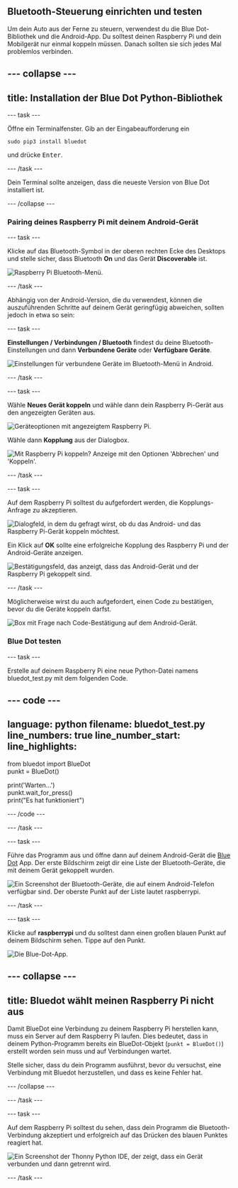 ## Bluetooth-Steuerung einrichten und testen

Um dein Auto aus der Ferne zu steuern, verwendest du die Blue Dot-Bibliothek und die Android-App. Du solltest deinen Raspberry Pi und dein Mobilgerät nur einmal koppeln müssen. Danach sollten sie sich jedes Mal problemlos verbinden.

--- collapse ---
---
title: Installation der Blue Dot Python-Bibliothek
---

--- task ---

Öffne ein Terminalfenster. Gib an der Eingabeaufforderung ein
```
sudo pip3 install bluedot
```
und drücke <kbd>Enter</kbd>.

--- /task ---

Dein Terminal sollte anzeigen, dass die neueste Version von Blue Dot installiert ist.

--- /collapse ---

### Pairing deines Raspberry Pi mit deinem Android-Gerät

--- task ---

Klicke auf das Bluetooth-Symbol in der oberen rechten Ecke des Desktops und stelle sicher, dass Bluetooth **On** und das Gerät **Discoverable** ist.

![Raspberry Pi Bluetooth-Menü.](images/bt_rpi_1.png)

--- /task ---

Abhängig von der Android-Version, die du verwendest, können die auszuführenden Schritte auf deinem Gerät geringfügig abweichen, sollten jedoch in etwa so sein:

--- task ---

**Einstellungen / Verbindungen / Bluetooth** findest du deine Bluetooth-Einstellungen und dann **Verbundene Geräte** oder **Verfügbare Geräte**.

![Einstellungen für verbundene Geräte im Bluetooth-Menü in Android.](images/bt_and_1.png)

--- /task ---

--- task ---

Wähle **Neues Gerät koppeln** und wähle dann dein Raspberry Pi-Gerät aus den angezeigten Geräten aus.

![Geräteoptionen mit angezeigtem Raspberry Pi.](images/bt_and_2.png)

Wähle dann **Kopplung** aus der Dialogbox.

![Mit Raspberry Pi koppeln? Anzeige mit den Optionen 'Abbrechen' und 'Koppeln'.](images/bt_and_3.png)

--- /task ---

--- task ---

Auf dem Raspberry Pi solltest du aufgefordert werden, die Kopplungs-Anfrage zu akzeptieren.

![Dialogfeld, in dem du gefragt wirst, ob du das Android- und das Raspberry Pi-Gerät koppeln möchtest.](images/bt_rpi_2.png)

Ein Klick auf **OK** sollte eine erfolgreiche Kopplung des Raspberry Pi und der Android-Geräte anzeigen.

![Bestätigungsfeld, das anzeigt, dass das Android-Gerät und der Raspberry Pi gekoppelt sind.](images/bt_rpi_3.png)

--- /task ---

Möglicherweise wirst du auch aufgefordert, einen Code zu bestätigen, bevor du die Geräte koppeln darfst.

![Box mit Frage nach Code-Bestätigung auf dem Android-Gerät.](images/android3.png)

### Blue Dot testen

--- task ---

Erstelle auf deinem Raspberry Pi eine neue Python-Datei namens bluedot_test.py mit dem folgenden Code.

--- code ---
---
language: python 
filename: bluedot_test.py 
line_numbers: true 
line_number_start:
line_highlights:
---

from bluedot import BlueDot   
punkt = BlueDot()

print('Warten...')   
punkt.wait_for_press()    
print("Es hat funktioniert")

--- /code ---

--- /task ---

--- task ---

Führe das Programm aus und öffne dann auf deinem Android-Gerät die [Blue Dot](https://play.google.com/store/apps/details?id=com.stuffaboutcode.bluedot&hl=en_GB&gl=US) App. Der erste Bildschirm zeigt dir eine Liste der Bluetooth-Geräte, die mit deinem Gerät gekoppelt wurden.

![Ein Screenshot der Bluetooth-Geräte, die auf einem Android-Telefon verfügbar sind. Der oberste Punkt auf der Liste lautet raspberrypi.](images/android4.jpeg)

--- /task ---

--- task ---

Klicke auf **raspberrypi** und du solltest dann einen großen blauen Punkt auf deinem Bildschirm sehen. Tippe auf den Punkt.

![Die Blue-Dot-App.](images/bt_and_5.png)

--- collapse ---
---
title: Bluedot wählt meinen Raspberry Pi nicht aus
---

 Damit BlueDot eine Verbindung zu deinem Raspberry Pi herstellen kann, muss ein Server auf dem Raspberry Pi laufen. Dies bedeutet, dass in deinem Python-Programm bereits ein BlueDot-Objekt (`punkt = BlueDot()`) erstellt worden sein muss und auf Verbindungen wartet.

 Stelle sicher, dass du dein Programm ausführst, bevor du versuchst, eine Verbindung mit Bluedot herzustellen, und dass es keine Fehler hat.

--- /collapse ---

--- /task ---

--- task ---

Auf dem Raspberry Pi solltest du sehen, dass dein Programm die Bluetooth-Verbindung akzeptiert und erfolgreich auf das Drücken des blauen Punktes reagiert hat.

![Ein Screenshot der Thonny Python IDE, der zeigt, dass ein Gerät verbunden und dann getrennt wird.](images/thonny1.png)

--- /task ---
